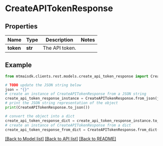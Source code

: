 # CreateAPITokenResponse


## Properties

Name | Type | Description | Notes
------------ | ------------- | ------------- | -------------
**token** | **str** | The API token. | 

## Example

```python
from mtmaisdk.clients.rest.models.create_api_token_response import CreateAPITokenResponse

# TODO update the JSON string below
json = "{}"
# create an instance of CreateAPITokenResponse from a JSON string
create_api_token_response_instance = CreateAPITokenResponse.from_json(json)
# print the JSON string representation of the object
print(CreateAPITokenResponse.to_json())

# convert the object into a dict
create_api_token_response_dict = create_api_token_response_instance.to_dict()
# create an instance of CreateAPITokenResponse from a dict
create_api_token_response_from_dict = CreateAPITokenResponse.from_dict(create_api_token_response_dict)
```
[[Back to Model list]](../README.md#documentation-for-models) [[Back to API list]](../README.md#documentation-for-api-endpoints) [[Back to README]](../README.md)


